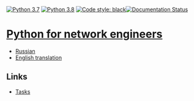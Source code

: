 [![Python 3.7](https://img.shields.io/badge/python-3.7-blue.svg)](https://www.python.org/downloads/release/python-370/) [![Python 3.8](https://img.shields.io/badge/python-3.8-blue.svg)](https://www.python.org/downloads/release/python-380/) [![Code style: black](https://img.shields.io/badge/code%20style-black-000000.svg)](https://github.com/psf/black)[![Documentation Status](https://readthedocs.org/projects/pyneng-en/badge/?version=latest)](https://pyneng.readthedocs.io/en/latest/?badge=latest)

# [Python for network engineers](https://pyneng.readthedocs.io/en/latest/)

* [Russian](https://pyneng.readthedocs.io/ru/latest/)
* [English translation](https://pyneng.readthedocs.io/en/latest/)

## Links

* [Tasks](https://github.com/natenka/pyneng-examples-exercises-en)
